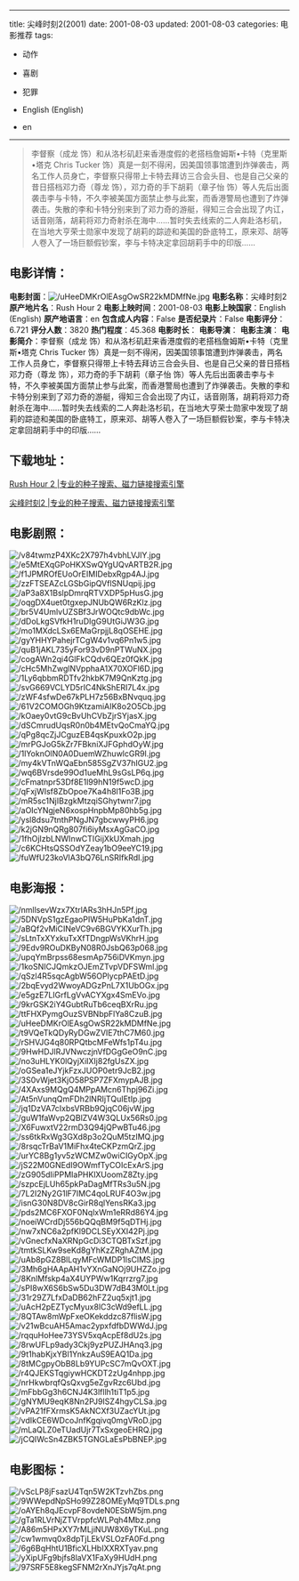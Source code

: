 
---
title: 尖峰时刻2(2001)
date: 2001-08-03
updated: 2001-08-03
categories: 电影推荐
tags:
- 动作
- 喜剧
- 犯罪

- English (English)
- en
---


> 李督察（成龙 饰）和从洛杉矶赶来香港度假的老搭档詹姆斯•卡特（克里斯•塔克 Chris Tucker 饰）真是一刻不得闲，因美国领事馆遭到炸弹袭击，两名工作人员身亡，李督察只得带上卡特去拜访三合会头目、也是自己父亲的昔日搭档邓力奇（尊龙 饰），邓力奇的手下胡莉（章子怡 饰）等人先后出面袭击李与卡特，不久李被美国方面禁止参与此案，而香港警局也遭到了炸弹袭击。失散的李和卡特分别来到了邓力奇的游艇，得知三合会出现了内讧，话音刚落，胡莉将邓力奇射杀在海中……暂时失去线索的二人奔赴洛杉矶，在当地大亨荣士勋家中发现了胡莉的踪迹和美国的卧底特工，原来邓、胡等人卷入了一场巨额假钞案，李与卡特决定拿回胡莉手中的印版……

## **电影详情**：

**电影封面**：<img src="https://image.tmdb.org/t/p/w200/uHeeDMKrOlEAsgOwSR22kMDMfNe.jpg" alt="/uHeeDMKrOlEAsgOwSR22kMDMfNe.jpg" title="/uHeeDMKrOlEAsgOwSR22kMDMfNe.jpg">
**电影名称**：尖峰时刻2
**原产地片名**：Rush Hour 2
**电影上映时间**：2001-08-03
**电影上映国家**：English (English)
**原产地语言**：en
**包含成人内容**：False
**是否纪录片**：False
**电影评分**：6.721
**评分人数**：3820
**热门程度**：45.368
**电影时长**：
**电影导演**：
**电影主演**：
**电影简介**：李督察（成龙 饰）和从洛杉矶赶来香港度假的老搭档詹姆斯•卡特（克里斯•塔克 Chris Tucker 饰）真是一刻不得闲，因美国领事馆遭到炸弹袭击，两名工作人员身亡，李督察只得带上卡特去拜访三合会头目、也是自己父亲的昔日搭档邓力奇（尊龙 饰），邓力奇的手下胡莉（章子怡 饰）等人先后出面袭击李与卡特，不久李被美国方面禁止参与此案，而香港警局也遭到了炸弹袭击。失散的李和卡特分别来到了邓力奇的游艇，得知三合会出现了内讧，话音刚落，胡莉将邓力奇射杀在海中……暂时失去线索的二人奔赴洛杉矶，在当地大亨荣士勋家中发现了胡莉的踪迹和美国的卧底特工，原来邓、胡等人卷入了一场巨额假钞案，李与卡特决定拿回胡莉手中的印版……

## **下载地址**：
[Rush Hour 2 |专业的种子搜索、磁力链接搜索引擎](https://movie.amd794.com:2083/?search=Rush%20Hour%202&ordering=&mode=match_phrase&page_size=10&page=1)

[尖峰时刻2 |专业的种子搜索、磁力链接搜索引擎](https://movie.amd794.com:2083/?search=%E5%B0%96%E5%B3%B0%E6%97%B6%E5%88%BB2&ordering=&mode=match_phrase&page_size=10&page=1)
 

## **电影剧照**：
<img src="https://image.tmdb.org/t/p/original/v84twmzP4XKc2X797h4vbhLVJlY.jpg" alt="/v84twmzP4XKc2X797h4vbhLVJlY.jpg" title="/v84twmzP4XKc2X797h4vbhLVJlY.jpg"><img src="https://image.tmdb.org/t/p/original/e5MtEXqGPoHKXSwQYgUQvARTB2R.jpg" alt="/e5MtEXqGPoHKXSwQYgUQvARTB2R.jpg" title="/e5MtEXqGPoHKXSwQYgUQvARTB2R.jpg"><img src="https://image.tmdb.org/t/p/original/f1JPMROfEUoOrEIMIDebxRgp4AJ.jpg" alt="/f1JPMROfEUoOrEIMIDebxRgp4AJ.jpg" title="/f1JPMROfEUoOrEIMIDebxRgp4AJ.jpg"><img src="https://image.tmdb.org/t/p/original/zzFTSEAZcLGSbGipQVflSNUqpij.jpg" alt="/zzFTSEAZcLGSbGipQVflSNUqpij.jpg" title="/zzFTSEAZcLGSbGipQVflSNUqpij.jpg"><img src="https://image.tmdb.org/t/p/original/aP3a8X1BslpDmrqRTVXDP5pHusG.jpg" alt="/aP3a8X1BslpDmrqRTVXDP5pHusG.jpg" title="/aP3a8X1BslpDmrqRTVXDP5pHusG.jpg"><img src="https://image.tmdb.org/t/p/original/oqgDX4uet0tgxepJNUbQW6RzKlz.jpg" alt="/oqgDX4uet0tgxepJNUbQW6RzKlz.jpg" title="/oqgDX4uet0tgxepJNUbQW6RzKlz.jpg"><img src="https://image.tmdb.org/t/p/original/br5V4UmlvUZSBf3JrWOQtc9dbWc.jpg" alt="/br5V4UmlvUZSBf3JrWOQtc9dbWc.jpg" title="/br5V4UmlvUZSBf3JrWOQtc9dbWc.jpg"><img src="https://image.tmdb.org/t/p/original/dDoLkgSVfkH1ruDIgG9UtGiJW3G.jpg" alt="/dDoLkgSVfkH1ruDIgG9UtGiJW3G.jpg" title="/dDoLkgSVfkH1ruDIgG9UtGiJW3G.jpg"><img src="https://image.tmdb.org/t/p/original/mo1MXdcLSx6EMaGrpjjL8qOSEHE.jpg" alt="/mo1MXdcLSx6EMaGrpjjL8qOSEHE.jpg" title="/mo1MXdcLSx6EMaGrpjjL8qOSEHE.jpg"><img src="https://image.tmdb.org/t/p/original/gyYHHYPahejrTCgW4v1vq6Pn1w5.jpg" alt="/gyYHHYPahejrTCgW4v1vq6Pn1w5.jpg" title="/gyYHHYPahejrTCgW4v1vq6Pn1w5.jpg"><img src="https://image.tmdb.org/t/p/original/quB1jAKL735yFor93vD9nPTWuNX.jpg" alt="/quB1jAKL735yFor93vD9nPTWuNX.jpg" title="/quB1jAKL735yFor93vD9nPTWuNX.jpg"><img src="https://image.tmdb.org/t/p/original/cogAWn2qi4GlFkCQdv6QEz0fQkK.jpg" alt="/cogAWn2qi4GlFkCQdv6QEz0fQkK.jpg" title="/cogAWn2qi4GlFkCQdv6QEz0fQkK.jpg"><img src="https://image.tmdb.org/t/p/original/cHc5MhZwglNVpphaA1X70XOFl6D.jpg" alt="/cHc5MhZwglNVpphaA1X70XOFl6D.jpg" title="/cHc5MhZwglNVpphaA1X70XOFl6D.jpg"><img src="https://image.tmdb.org/t/p/original/1Ly6qbbmRDTfv2hkbK7M9QnKztg.jpg" alt="/1Ly6qbbmRDTfv2hkbK7M9QnKztg.jpg" title="/1Ly6qbbmRDTfv2hkbK7M9QnKztg.jpg"><img src="https://image.tmdb.org/t/p/original/svG669VCLYD5rIC4NkShERI7L4x.jpg" alt="/svG669VCLYD5rIC4NkShERI7L4x.jpg" title="/svG669VCLYD5rIC4NkShERI7L4x.jpg"><img src="https://image.tmdb.org/t/p/original/zWF4sfwDe67kPLH7z56BxBNvquq.jpg" alt="/zWF4sfwDe67kPLH7z56BxBNvquq.jpg" title="/zWF4sfwDe67kPLH7z56BxBNvquq.jpg"><img src="https://image.tmdb.org/t/p/original/61V2COMOGh9KtzamiAIK8o2O5Cb.jpg" alt="/61V2COMOGh9KtzamiAIK8o2O5Cb.jpg" title="/61V2COMOGh9KtzamiAIK8o2O5Cb.jpg"><img src="https://image.tmdb.org/t/p/original/kOaey0vtG9cBvUhCVbZjrSYjasX.jpg" alt="/kOaey0vtG9cBvUhCVbZjrSYjasX.jpg" title="/kOaey0vtG9cBvUhCVbZjrSYjasX.jpg"><img src="https://image.tmdb.org/t/p/original/dSCmrudUqsR0n0b4MEtvQoCmaYQ.jpg" alt="/dSCmrudUqsR0n0b4MEtvQoCmaYQ.jpg" title="/dSCmrudUqsR0n0b4MEtvQoCmaYQ.jpg"><img src="https://image.tmdb.org/t/p/original/qPg8qcZjJCguzEB4qsKpuxkO2p.jpg" alt="/qPg8qcZjJCguzEB4qsKpuxkO2p.jpg" title="/qPg8qcZjJCguzEB4qsKpuxkO2p.jpg"><img src="https://image.tmdb.org/t/p/original/mrPGJoG5kZr7FBkniXJFGphdOyW.jpg" alt="/mrPGJoG5kZr7FBkniXJFGphdOyW.jpg" title="/mrPGJoG5kZr7FBkniXJFGphdOyW.jpg"><img src="https://image.tmdb.org/t/p/original/1lYoknOlN0A0DuemWZhuwlcGR9I.jpg" alt="/1lYoknOlN0A0DuemWZhuwlcGR9I.jpg" title="/1lYoknOlN0A0DuemWZhuwlcGR9I.jpg"><img src="https://image.tmdb.org/t/p/original/my4kVTnWQaEbn585SgZV37hIGU2.jpg" alt="/my4kVTnWQaEbn585SgZV37hIGU2.jpg" title="/my4kVTnWQaEbn585SgZV37hIGU2.jpg"><img src="https://image.tmdb.org/t/p/original/wq6BVrsde99Od1ueMhL9sGsLP6q.jpg" alt="/wq6BVrsde99Od1ueMhL9sGsLP6q.jpg" title="/wq6BVrsde99Od1ueMhL9sGsLP6q.jpg"><img src="https://image.tmdb.org/t/p/original/cFmatnpr53Df8E1l99hN19f5wcD.jpg" alt="/cFmatnpr53Df8E1l99hN19f5wcD.jpg" title="/cFmatnpr53Df8E1l99hN19f5wcD.jpg"><img src="https://image.tmdb.org/t/p/original/qFxjWIsf8ZbOpoe7Ka4h8l1Fo3B.jpg" alt="/qFxjWIsf8ZbOpoe7Ka4h8l1Fo3B.jpg" title="/qFxjWIsf8ZbOpoe7Ka4h8l1Fo3B.jpg"><img src="https://image.tmdb.org/t/p/original/mR5sc1NjIBzgkMtzqiSGhytwnr7.jpg" alt="/mR5sc1NjIBzgkMtzqiSGhytwnr7.jpg" title="/mR5sc1NjIBzgkMtzqiSGhytwnr7.jpg"><img src="https://image.tmdb.org/t/p/original/aOIcYNgjeN6xospHnpbMp80hb5g.jpg" alt="/aOIcYNgjeN6xospHnpbMp80hb5g.jpg" title="/aOIcYNgjeN6xospHnpbMp80hb5g.jpg"><img src="https://image.tmdb.org/t/p/original/ysl8dsu7tnthPNgJN7gbcwwyPH6.jpg" alt="/ysl8dsu7tnthPNgJN7gbcwwyPH6.jpg" title="/ysl8dsu7tnthPNgJN7gbcwwyPH6.jpg"><img src="https://image.tmdb.org/t/p/original/k2jGN9nQRg807fi6iyMsxAgGaCO.jpg" alt="/k2jGN9nQRg807fi6iyMsxAgGaCO.jpg" title="/k2jGN9nQRg807fi6iyMsxAgGaCO.jpg"><img src="https://image.tmdb.org/t/p/original/1fhOjIzbLNWInwCTIGijXkUXmah.jpg" alt="/1fhOjIzbLNWInwCTIGijXkUXmah.jpg" title="/1fhOjIzbLNWInwCTIGijXkUXmah.jpg"><img src="https://image.tmdb.org/t/p/original/c6KCHtsQSSOdYZeay1bO9eeYC19.jpg" alt="/c6KCHtsQSSOdYZeay1bO9eeYC19.jpg" title="/c6KCHtsQSSOdYZeay1bO9eeYC19.jpg"><img src="https://image.tmdb.org/t/p/original/fuWfU23koVlA3bQ76LnSRIfkRdI.jpg" alt="/fuWfU23koVlA3bQ76LnSRIfkRdI.jpg" title="/fuWfU23koVlA3bQ76LnSRIfkRdI.jpg">

## **电影海报**：
<img src="https://image.tmdb.org/t/p/original/nmllsevWzx7XtrlARs3hHJn5Pf.jpg" alt="/nmllsevWzx7XtrlARs3hHJn5Pf.jpg" title="/nmllsevWzx7XtrlARs3hHJn5Pf.jpg"><img src="https://image.tmdb.org/t/p/original/5DNVpS1gzEgaoPIW5HuPbKa1dnT.jpg" alt="/5DNVpS1gzEgaoPIW5HuPbKa1dnT.jpg" title="/5DNVpS1gzEgaoPIW5HuPbKa1dnT.jpg"><img src="https://image.tmdb.org/t/p/original/aBQf2vMiCINeVC9v6BGVYKXurTh.jpg" alt="/aBQf2vMiCINeVC9v6BGVYKXurTh.jpg" title="/aBQf2vMiCINeVC9v6BGVYKXurTh.jpg"><img src="https://image.tmdb.org/t/p/original/sLtnTxXYxkuTxXfTDngpWsVKhrH.jpg" alt="/sLtnTxXYxkuTxXfTDngpWsVKhrH.jpg" title="/sLtnTxXYxkuTxXfTDngpWsVKhrH.jpg"><img src="https://image.tmdb.org/t/p/original/9Edv9ROuDKByN08R0JsbQ63p068.jpg" alt="/9Edv9ROuDKByN08R0JsbQ63p068.jpg" title="/9Edv9ROuDKByN08R0JsbQ63p068.jpg"><img src="https://image.tmdb.org/t/p/original/upqYmBrpss68esmAp756iDVKmyn.jpg" alt="/upqYmBrpss68esmAp756iDVKmyn.jpg" title="/upqYmBrpss68esmAp756iDVKmyn.jpg"><img src="https://image.tmdb.org/t/p/original/1koSNICJQmkzOJEmZTvpVDFSWml.jpg" alt="/1koSNICJQmkzOJEmZTvpVDFSWml.jpg" title="/1koSNICJQmkzOJEmZTvpVDFSWml.jpg"><img src="https://image.tmdb.org/t/p/original/qSzl4R5sqcAgbW56OPlycpPAEtD.jpg" alt="/qSzl4R5sqcAgbW56OPlycpPAEtD.jpg" title="/qSzl4R5sqcAgbW56OPlycpPAEtD.jpg"><img src="https://image.tmdb.org/t/p/original/2bqEvyd2WwoyADGzPnL7X1UbOGx.jpg" alt="/2bqEvyd2WwoyADGzPnL7X1UbOGx.jpg" title="/2bqEvyd2WwoyADGzPnL7X1UbOGx.jpg"><img src="https://image.tmdb.org/t/p/original/e5gzE7LIGrfLgVvACYXgx4SmEVo.jpg" alt="/e5gzE7LIGrfLgVvACYXgx4SmEVo.jpg" title="/e5gzE7LIGrfLgVvACYXgx4SmEVo.jpg"><img src="https://image.tmdb.org/t/p/original/9krGSK2iY4GubtRuTb6ceqBXrRu.jpg" alt="/9krGSK2iY4GubtRuTb6ceqBXrRu.jpg" title="/9krGSK2iY4GubtRuTb6ceqBXrRu.jpg"><img src="https://image.tmdb.org/t/p/original/ttFHXPymgOuzSVBNbpFlYa8CzuB.jpg" alt="/ttFHXPymgOuzSVBNbpFlYa8CzuB.jpg" title="/ttFHXPymgOuzSVBNbpFlYa8CzuB.jpg"><img src="https://image.tmdb.org/t/p/original/uHeeDMKrOlEAsgOwSR22kMDMfNe.jpg" alt="/uHeeDMKrOlEAsgOwSR22kMDMfNe.jpg" title="/uHeeDMKrOlEAsgOwSR22kMDMfNe.jpg"><img src="https://image.tmdb.org/t/p/original/t9VQeTkQDyRyDGwZVIE7thC7M60.jpg" alt="/t9VQeTkQDyRyDGwZVIE7thC7M60.jpg" title="/t9VQeTkQDyRyDGwZVIE7thC7M60.jpg"><img src="https://image.tmdb.org/t/p/original/rSHVJG4q80RPQtbcMFeWfs1pT4u.jpg" alt="/rSHVJG4q80RPQtbcMFeWfs1pT4u.jpg" title="/rSHVJG4q80RPQtbcMFeWfs1pT4u.jpg"><img src="https://image.tmdb.org/t/p/original/9HwHDJlRJVNwczjnVfDGgGeO9nC.jpg" alt="/9HwHDJlRJVNwczjnVfDGgGeO9nC.jpg" title="/9HwHDJlRJVNwczjnVfDGgGeO9nC.jpg"><img src="https://image.tmdb.org/t/p/original/no3uHLYK0lQyjXiIXIj82fgUsZX.jpg" alt="/no3uHLYK0lQyjXiIXIj82fgUsZX.jpg" title="/no3uHLYK0lQyjXiIXIj82fgUsZX.jpg"><img src="https://image.tmdb.org/t/p/original/oGSea1eJYjkFzxJUOP0etr9JcB2.jpg" alt="/oGSea1eJYjkFzxJUOP0etr9JcB2.jpg" title="/oGSea1eJYjkFzxJUOP0etr9JcB2.jpg"><img src="https://image.tmdb.org/t/p/original/3S0vWjet3KjO58PSP7ZFXmypAJB.jpg" alt="/3S0vWjet3KjO58PSP7ZFXmypAJB.jpg" title="/3S0vWjet3KjO58PSP7ZFXmypAJB.jpg"><img src="https://image.tmdb.org/t/p/original/4XAxs9MQgQ4MPpAMcn6Thpj96Zi.jpg" alt="/4XAxs9MQgQ4MPpAMcn6Thpj96Zi.jpg" title="/4XAxs9MQgQ4MPpAMcn6Thpj96Zi.jpg"><img src="https://image.tmdb.org/t/p/original/At5nVunqQmFDh2lNRIjTQuIEtIp.jpg" alt="/At5nVunqQmFDh2lNRIjTQuIEtIp.jpg" title="/At5nVunqQmFDh2lNRIjTQuIEtIp.jpg"><img src="https://image.tmdb.org/t/p/original/jq1DzVA7cIxbsVRBb9QjqC06jvW.jpg" alt="/jq1DzVA7cIxbsVRBb9QjqC06jvW.jpg" title="/jq1DzVA7cIxbsVRBb9QjqC06jvW.jpg"><img src="https://image.tmdb.org/t/p/original/guW1faWvp2QBlZV4W3QLUx56Rs0.jpg" alt="/guW1faWvp2QBlZV4W3QLUx56Rs0.jpg" title="/guW1faWvp2QBlZV4W3QLUx56Rs0.jpg"><img src="https://image.tmdb.org/t/p/original/X6FuwxtV22rmD3Q94jQPwBTu46.jpg" alt="/X6FuwxtV22rmD3Q94jQPwBTu46.jpg" title="/X6FuwxtV22rmD3Q94jQPwBTu46.jpg"><img src="https://image.tmdb.org/t/p/original/ss6tkRxWg3GXd8p3o2QuM5tzIMQ.jpg" alt="/ss6tkRxWg3GXd8p3o2QuM5tzIMQ.jpg" title="/ss6tkRxWg3GXd8p3o2QuM5tzIMQ.jpg"><img src="https://image.tmdb.org/t/p/original/8rsqcTrBaV1MiFhx4teCKPzmQrZ.jpg" alt="/8rsqcTrBaV1MiFhx4teCKPzmQrZ.jpg" title="/8rsqcTrBaV1MiFhx4teCKPzmQrZ.jpg"><img src="https://image.tmdb.org/t/p/original/urYC8Bg1yv5zWCMZw0wiCIGyOpX.jpg" alt="/urYC8Bg1yv5zWCMZw0wiCIGyOpX.jpg" title="/urYC8Bg1yv5zWCMZw0wiCIGyOpX.jpg"><img src="https://image.tmdb.org/t/p/original/jS22M0GNEdI9OWmfTyCOIcExArS.jpg" alt="/jS22M0GNEdI9OWmfTyCOIcExArS.jpg" title="/jS22M0GNEdI9OWmfTyCOIcExArS.jpg"><img src="https://image.tmdb.org/t/p/original/zG905dIiPPMIaPHKlXUoomZ8Zty.jpg" alt="/zG905dIiPPMIaPHKlXUoomZ8Zty.jpg" title="/zG905dIiPPMIaPHKlXUoomZ8Zty.jpg"><img src="https://image.tmdb.org/t/p/original/szpcEjLUh65pkPaDagMfTRs3u5N.jpg" alt="/szpcEjLUh65pkPaDagMfTRs3u5N.jpg" title="/szpcEjLUh65pkPaDagMfTRs3u5N.jpg"><img src="https://image.tmdb.org/t/p/original/7L2I2Ny2G1lF7IMC4qoLRUF4O3w.jpg" alt="/7L2I2Ny2G1lF7IMC4qoLRUF4O3w.jpg" title="/7L2I2Ny2G1lF7IMC4qoLRUF4O3w.jpg"><img src="https://image.tmdb.org/t/p/original/isnG30N8DV8cGirR8qlYensRKa3.jpg" alt="/isnG30N8DV8cGirR8qlYensRKa3.jpg" title="/isnG30N8DV8cGirR8qlYensRKa3.jpg"><img src="https://image.tmdb.org/t/p/original/pds2MC6FXOF0NqlxWm1eRRd86Y4.jpg" alt="/pds2MC6FXOF0NqlxWm1eRRd86Y4.jpg" title="/pds2MC6FXOF0NqlxWm1eRRd86Y4.jpg"><img src="https://image.tmdb.org/t/p/original/noeiWCrdDj556bQQqBM9f5qDTHj.jpg" alt="/noeiWCrdDj556bQQqBM9f5qDTHj.jpg" title="/noeiWCrdDj556bQQqBM9f5qDTHj.jpg"><img src="https://image.tmdb.org/t/p/original/nw7xNC6a2pfKl9DCLSEyXXI42Pj.jpg" alt="/nw7xNC6a2pfKl9DCLSEyXXI42Pj.jpg" title="/nw7xNC6a2pfKl9DCLSEyXXI42Pj.jpg"><img src="https://image.tmdb.org/t/p/original/vGnecfxNaXRNpGcDi3CTQBTxSzf.jpg" alt="/vGnecfxNaXRNpGcDi3CTQBTxSzf.jpg" title="/vGnecfxNaXRNpGcDi3CTQBTxSzf.jpg"><img src="https://image.tmdb.org/t/p/original/tmtkSLKw9seKd8gYhKzZRghAZtM.jpg" alt="/tmtkSLKw9seKd8gYhKzZRghAZtM.jpg" title="/tmtkSLKw9seKd8gYhKzZRghAZtM.jpg"><img src="https://image.tmdb.org/t/p/original/uAb8pGZ8BlLqyMFcWMDP1lsClMS.jpg" alt="/uAb8pGZ8BlLqyMFcWMDP1lsClMS.jpg" title="/uAb8pGZ8BlLqyMFcWMDP1lsClMS.jpg"><img src="https://image.tmdb.org/t/p/original/3Mh6gHAApAH1vYXnGaNOj9UHZZo.jpg" alt="/3Mh6gHAApAH1vYXnGaNOj9UHZZo.jpg" title="/3Mh6gHAApAH1vYXnGaNOj9UHZZo.jpg"><img src="https://image.tmdb.org/t/p/original/8KnlMfskp4aX4UYPWw1Kqrrzrg7.jpg" alt="/8KnlMfskp4aX4UYPWw1Kqrrzrg7.jpg" title="/8KnlMfskp4aX4UYPWw1Kqrrzrg7.jpg"><img src="https://image.tmdb.org/t/p/original/sPI8wX6S6bSw5Du3DW7dB43M0Lt.jpg" alt="/sPI8wX6S6bSw5Du3DW7dB43M0Lt.jpg" title="/sPI8wX6S6bSw5Du3DW7dB43M0Lt.jpg"><img src="https://image.tmdb.org/t/p/original/31r29Z7LfxDaDB62hFZ2uq5xjt1.jpg" alt="/31r29Z7LfxDaDB62hFZ2uq5xjt1.jpg" title="/31r29Z7LfxDaDB62hFZ2uq5xjt1.jpg"><img src="https://image.tmdb.org/t/p/original/uAcH2pEZTycMyux8lC3cWd9efLL.jpg" alt="/uAcH2pEZTycMyux8lC3cWd9efLL.jpg" title="/uAcH2pEZTycMyux8lC3cWd9efLL.jpg"><img src="https://image.tmdb.org/t/p/original/8QTAw8mWpFxeOKekddzc87flisW.jpg" alt="/8QTAw8mWpFxeOKekddzc87flisW.jpg" title="/8QTAw8mWpFxeOKekddzc87flisW.jpg"><img src="https://image.tmdb.org/t/p/original/v21wBcuAH5Amac2ypxfdfbDWWdJ.jpg" alt="/v21wBcuAH5Amac2ypxfdfbDWWdJ.jpg" title="/v21wBcuAH5Amac2ypxfdfbDWWdJ.jpg"><img src="https://image.tmdb.org/t/p/original/rqquHoHee73YSV5xqAcpEf8dU2s.jpg" alt="/rqquHoHee73YSV5xqAcpEf8dU2s.jpg" title="/rqquHoHee73YSV5xqAcpEf8dU2s.jpg"><img src="https://image.tmdb.org/t/p/original/8rwUFLp9ady3Ckj9yzPUZJHAnq3.jpg" alt="/8rwUFLp9ady3Ckj9yzPUZJHAnq3.jpg" title="/8rwUFLp9ady3Ckj9yzPUZJHAnq3.jpg"><img src="https://image.tmdb.org/t/p/original/9t1habKjxYBl1YnkzAuS9EAQ1Da.jpg" alt="/9t1habKjxYBl1YnkzAuS9EAQ1Da.jpg" title="/9t1habKjxYBl1YnkzAuS9EAQ1Da.jpg"><img src="https://image.tmdb.org/t/p/original/8tMCgpyObB8Lb9YUPcSC7mQvOXT.jpg" alt="/8tMCgpyObB8Lb9YUPcSC7mQvOXT.jpg" title="/8tMCgpyObB8Lb9YUPcSC7mQvOXT.jpg"><img src="https://image.tmdb.org/t/p/original/r4QJEKSTqgiywHCKDT2zUg4nhpp.jpg" alt="/r4QJEKSTqgiywHCKDT2zUg4nhpp.jpg" title="/r4QJEKSTqgiywHCKDT2zUg4nhpp.jpg"><img src="https://image.tmdb.org/t/p/original/nrHkwbrqfQsQxvg5eZgvRzc6Ubd.jpg" alt="/nrHkwbrqfQsQxvg5eZgvRzc6Ubd.jpg" title="/nrHkwbrqfQsQxvg5eZgvRzc6Ubd.jpg"><img src="https://image.tmdb.org/t/p/original/mFbbGg3h6CNJ4K3lfllh1tiT1p5.jpg" alt="/mFbbGg3h6CNJ4K3lfllh1tiT1p5.jpg" title="/mFbbGg3h6CNJ4K3lfllh1tiT1p5.jpg"><img src="https://image.tmdb.org/t/p/original/gNYMU9eqK8Nn2PJ9ISZ4hgyCLSa.jpg" alt="/gNYMU9eqK8Nn2PJ9ISZ4hgyCLSa.jpg" title="/gNYMU9eqK8Nn2PJ9ISZ4hgyCLSa.jpg"><img src="https://image.tmdb.org/t/p/original/vPA21fFXrmsK5AkNCXf3UZacYUt.jpg" alt="/vPA21fFXrmsK5AkNCXf3UZacYUt.jpg" title="/vPA21fFXrmsK5AkNCXf3UZacYUt.jpg"><img src="https://image.tmdb.org/t/p/original/vdIkCE6WDcoJnfKgqivq0mgVRoD.jpg" alt="/vdIkCE6WDcoJnfKgqivq0mgVRoD.jpg" title="/vdIkCE6WDcoJnfKgqivq0mgVRoD.jpg"><img src="https://image.tmdb.org/t/p/original/mLaQLZ0eTUadUjr7TxSxgeoEHRQ.jpg" alt="/mLaQLZ0eTUadUjr7TxSxgeoEHRQ.jpg" title="/mLaQLZ0eTUadUjr7TxSxgeoEHRQ.jpg"><img src="https://image.tmdb.org/t/p/original/jCQIWcSn4ZBK5TGNGLaEsPbBNEP.jpg" alt="/jCQIWcSn4ZBK5TGNGLaEsPbBNEP.jpg" title="/jCQIWcSn4ZBK5TGNGLaEsPbBNEP.jpg">

## **电影图标**：
<img src="https://image.tmdb.org/t/p/original/vScLP8jFsazU4Tqn5W2KTzvhZbs.png" alt="/vScLP8jFsazU4Tqn5W2KTzvhZbs.png" title="/vScLP8jFsazU4Tqn5W2KTzvhZbs.png"><img src="https://image.tmdb.org/t/p/original/9WWepdNpSHo99Z28OMEyMq9TDLs.png" alt="/9WWepdNpSHo99Z28OMEyMq9TDLs.png" title="/9WWepdNpSHo99Z28OMEyMq9TDLs.png"><img src="https://image.tmdb.org/t/p/original/oAYEh8qJEcvpF8ovdeN0ESbW5jm.png" alt="/oAYEh8qJEcvpF8ovdeN0ESbW5jm.png" title="/oAYEh8qJEcvpF8ovdeN0ESbW5jm.png"><img src="https://image.tmdb.org/t/p/original/gTa1RLVrNjZTVrppfcWLPqh4Mbz.png" alt="/gTa1RLVrNjZTVrppfcWLPqh4Mbz.png" title="/gTa1RLVrNjZTVrppfcWLPqh4Mbz.png"><img src="https://image.tmdb.org/t/p/original/A86m5HPxXY7rMLjiNUW8X6yTKuL.png" alt="/A86m5HPxXY7rMLjiNUW8X6yTKuL.png" title="/A86m5HPxXY7rMLjiNUW8X6yTKuL.png"><img src="https://image.tmdb.org/t/p/original/cw1wmvq0x8dpTjLEkVSLOzFA0Fd.png" alt="/cw1wmvq0x8dpTjLEkVSLOzFA0Fd.png" title="/cw1wmvq0x8dpTjLEkVSLOzFA0Fd.png"><img src="https://image.tmdb.org/t/p/original/6g6BqHhtU1BficXLHbIXXRXTyav.png" alt="/6g6BqHhtU1BficXLHbIXXRXTyav.png" title="/6g6BqHhtU1BficXLHbIXXRXTyav.png"><img src="https://image.tmdb.org/t/p/original/yXipUFg9bjfs8laVX1FaXy9HUdH.png" alt="/yXipUFg9bjfs8laVX1FaXy9HUdH.png" title="/yXipUFg9bjfs8laVX1FaXy9HUdH.png"><img src="https://image.tmdb.org/t/p/original/97SRF5E8kegSFNM2rXnJYjs7qAt.png" alt="/97SRF5E8kegSFNM2rXnJYjs7qAt.png" title="/97SRF5E8kegSFNM2rXnJYjs7qAt.png">
